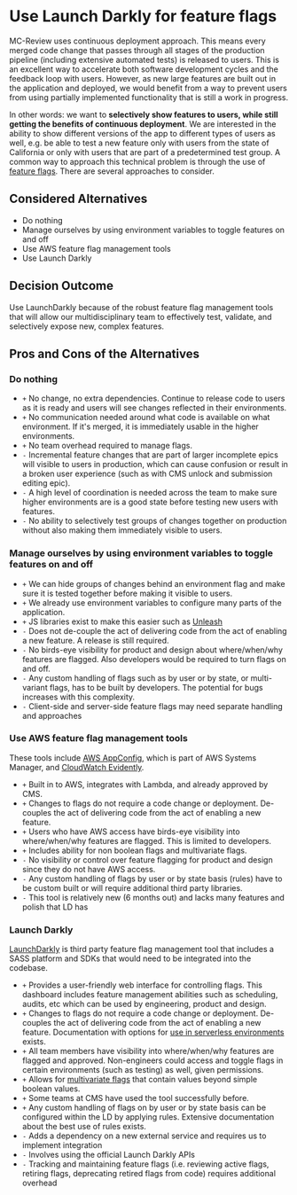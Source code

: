 # Use Launch Darkly for feature flags

MC-Review uses continuous deployment approach. This means every merged code change that passes through all stages of the production pipeline (including extensive automated tests) is released to users. This is an excellent way to accelerate both software development cycles and the feedback loop with users. However, as new large features are built out in the application and deployed, we would benefit from a way to prevent users from using partially implemented functionality that is still a work in progress.

In other words: we want to **selectively show features to users, while still getting the benefits of continuous deployment**. We are interested in the ability to show different versions of the app to different types of users as well, e.g. be able to test a new feature only with users from the state of California or only with users that are part of a predetermined test group. A common way to approach this technical problem is through the use of [feature flags](https://martinfowler.com/articles/feature-toggles.html). There are several approaches to consider.

## Considered Alternatives

* Do nothing
* Manage ourselves by using environment variables to toggle features on and off
* Use AWS feature flag management tools
* Use Launch Darkly

## Decision Outcome

Use LaunchDarkly because of the robust feature flag management tools that will allow our multidisciplinary team to effectively test, validate, and selectively expose new, complex features.

## Pros and Cons of the Alternatives

### Do nothing

* `+` No change, no extra dependencies. Continue to release code to users as it is ready and users will see changes reflected in their environments.
* `+` No communication needed around what code is available on what environment. If it's merged,  it is immediately usable in the higher environments.
* `+` No team overhead required to manage flags.
* `-` Incremental feature changes that are part of larger incomplete epics will visible to users in production, which can cause confusion or result in a broken user experience (such as with CMS unlock and submission editing epic).
* `-` A high level of coordination is needed across the team to make sure higher environments are is a good state before testing new users with features.
* `-` No ability to selectively test groups of changes together on production without also making them immediately visible to users.

### Manage ourselves by using environment variables to toggle features on and off

* `+` We can hide groups of changes behind an environment flag and make sure it is tested together before making it visible to users.
* `+` We already use environment variables to configure many parts of the application.
* `+` JS libraries exist to make this easier such as [Unleash](https://github.com/Unleash)
* `-` Does not de-couple the act of delivering code from the act of enabling a new feature. A release is still required.
* `-` No birds-eye visibility for product and design about where/when/why features are flagged. Also developers would be required to turn flags on and off.
* `-` Any custom handling of flags such as by user or by state, or multi-variant flags, has to be built by developers. The potential for bugs increases with this complexity.
* `-` Client-side and server-side feature flags may need separate handling and approaches

### Use AWS feature flag management tools

These tools include [AWS AppConfig](https://docs.aws.amazon.com/appconfig/latest/userguide/what-is-appconfig.html), which is part of AWS Systems Manager, and [CloudWatch Evidently](https://aws.amazon.com/blogs/aws/cloudwatch-evidently/).

* `+` Built in to AWS, integrates with Lambda, and already approved by CMS.
* `+` Changes to flags do not require a code change or deployment. De-couples the act of delivering code from the act of enabling a new feature.
* `+` Users who have AWS access have birds-eye visibility into where/when/why features are flagged. This is limited to developers.
* `+` Includes ability for non boolean flags and multivariate flags.
* `-` No visibility or control over feature flagging for product and design since they do not have AWS access.
* `-` Any custom handling of flags by user or by state basis (rules) have to be custom built or will require additional third party libraries.
* `-` This tool is relatively new (6 months out) and lacks many features and polish that LD has

### Launch Darkly

[LaunchDarkly](https://launchdarkly.com/implementation/) is third party feature flag management tool that includes a SASS platform and SDKs that would need to be integrated into the codebase.

* `+` Provides a user-friendly web interface for controlling flags. This dashboard includes feature management abilities such as scheduling, audits, etc which can be used by engineering, product and design.
* `+` Changes to flags do not require a code change or deployment. De-couples the act of delivering code from the act of enabling a new feature. Documentation with options for [use in serverless environments](https://docs.launchdarkly.com/guides/best-practices/serverless) exists.
* `+` All team members have visibility into where/when/why features are flagged and approved. Non-engineers could access and toggle flags in certain environments (such as testing) as well, given permissions.
* `+` Allows for [multivariate flags](https://docs.launchdarkly.com/home/flags/variations#understanding-multivariate-flags) that contain values beyond simple boolean values.
* `+` Some teams at CMS have used the tool successfully before.
* `+` Any custom handling of flags on by user or by state basis can be configured within the LD by applying rules. Extensive documentation about the best use of rules exists.
* `-` Adds a dependency on a new external service and requires us to implement integration
* `-` Involves using the official Launch Darkly APIs
* `-` Tracking and maintaining feature flags (i.e. reviewing active flags, retiring flags, deprecating retired flags from code) requires additional overhead 
